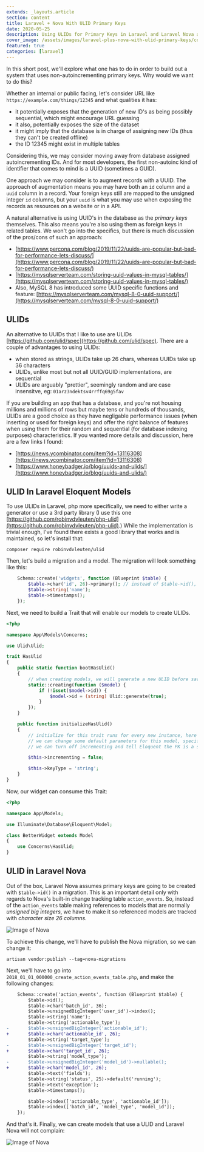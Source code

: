```yaml
---
extends: _layouts.article
section: content
title: Laravel + Nova With ULID Primary Keys
date: 2020-05-25
description: Using ULIDs for Primary Keys in Laravel and Laravel Nova applications
cover_image: /assets/images/laravel-plus-nova-with-ulid-primary-keys/cover.png
featured: true
categories: [laravel]
---
```


In this short post, we'll explore what one has to do in order to build out a system that uses non-autoincrementing primary keys.  Why would we want to do this?

Whether an internal or public facing, let's consider URL like `https://example.com/things/12345` and what qualities it has:

- it potentially exposes that the generation of new ID's as being possibly sequential, which might encourage URL guessing
- it also, potentially exposes the size of the dataset
- it might imply that the database is in charge of assigning new IDs (thus they can't be created offline)
- the ID 12345 might exist in multiple tables

Considering this, we may consider moving away from database assigned autoincrementing IDs. And for most developers, the first non-autoinc kind of identifier that comes to mind is a UUID (sometimes a GUID).

One approach we may consider is to augment records with a UUID. The approach of augmentation means you may have both an `id` column and a `uuid` column in a record. Your foreign keys still are mapped to the unsigned integer `id` columns, but your `uuid` is what you may use when exposing the records as resources on a website or in a API.

A natural alternative is using UUID's in the database as the *primary keys* themselves. This also means you're also using them as foreign keys in related tables.  We won't go into the specifics, but there is much discussion of the pros/cons of such an approach:

- [https://www.percona.com/blog/2019/11/22/uuids-are-popular-but-bad-for-performance-lets-discuss/](https://www.percona.com/blog/2019/11/22/uuids-are-popular-but-bad-for-performance-lets-discuss/)
- [https://mysqlserverteam.com/storing-uuid-values-in-mysql-tables/](https://mysqlserverteam.com/storing-uuid-values-in-mysql-tables/)
- Also, MySQL 8 has introduced some UUID specific functions and feature: [https://mysqlserverteam.com/mysql-8-0-uuid-support/](https://mysqlserverteam.com/mysql-8-0-uuid-support/)

## ULIDs

An alternative to UUIDs that I like to use are ULIDs [https://github.com/ulid/spec](https://github.com/ulid/spec).  There are a couple of advantages to using ULIDs:

- when stored as strings, ULIDs take up 26 chars, whereas UUIDs take up 36 characters
- ULIDs, unlike most but not all UUID/GUID implementations, are sequential
- ULIDs are arguably "prettier", seemingly random and are case insensitve, eg: `01arz3ndektsv4rrffq69g5fav`

If you are building an app that has a database, and you're not housing millions and millions of rows but maybe tens or hundreds of thousands, ULIDs are a good choice as they have negligable performance issues (when inserting or used for foreign keys) and offer the right balance of features when using them for their random and sequential (for database indexing purposes) characteristics.  If you wanted more details and discussion, here are a few links I found:

- [https://news.ycombinator.com/item?id=13116308](https://news.ycombinator.com/item?id=13116308)
- [https://www.honeybadger.io/blog/uuids-and-ulids/](https://www.honeybadger.io/blog/uuids-and-ulids/)

## ULID In Laravel Eloquent Models

To use ULIDs in Laravel, php more specifically, we need to either write a generator or use a 3rd party library (I use this one [https://github.com/robinvdvleuten/php-ulid](https://github.com/robinvdvleuten/php-ulid).) While the implementation is trivial enough, I've found there exists a good library that works and is maintained, so let's install that:

    composer require robinvdvleuten/ulid

Then, let's build a migration and a model. The migration will look something like this:

```php
    Schema::create('widgets', function (Blueprint $table) {
        $table->char('id', 26)->primary(); // instead of $table->id(), which is an unsigned big integer, auto-incrementing
        $table->string('name');
        $table->timestamps();
    });
```

Next, we need to build a Trait that will enable our models to create ULIDs.

```php
<?php

namespace App\Models\Concerns;

use Ulid\Ulid;

trait HasUlid
{
    public static function bootHasUlid()
    {
        // when creating models, we will generate a new ULID before saving
        static::creating(function ($model) {
            if (!isset($model->id)) {
                $model->id = (string) Ulid::generate(true);
            }
        });
    }

    public function initializeHasUlid()
    {
        // initialize for this trait runs for every new instance, here
        // we can change some default parameters for this model, specifically
        // we can turn off incrementing and tell Eloquent the PK is a string

        $this->incrementing = false;

        $this->keyType = 'string';
    }
}
```

Now, our widget can consume this Trait:

```php
<?php

namespace App\Models;

use Illuminate\Database\Eloquent\Model;

class BetterWidget extends Model
{
    use Concerns\HasUlid;
}
```

## ULID in Laravel Nova

Out of the box, Laravel Nova assumes primary keys are going to be created with `$table->id()` in a migration. This is an important detail only with regards to Nova's built-in change tracking table `action_events`.  So, instead of the `action_events` table making references to models that are normally *unsigned big integers*, we have to make it so referenced models are tracked with *character size 26 columns*.

![Image of Nova](/assets/images/laravel-plus-nova-with-ulid-primary-keys/action-events.png)

To achieve this change, we'll have to publish the Nova migration, so we can change it:

```
artisan vendor:publish --tag=nova-migrations
```

Next, we'll have to go into `2018_01_01_000000_create_action_events_table.php`, and make the following changes:

```diff
    Schema::create('action_events', function (Blueprint $table) {
        $table->id();
        $table->char('batch_id', 36);
        $table->unsignedBigInteger('user_id')->index();
        $table->string('name');
        $table->string('actionable_type');
-       $table->unsignedBigInteger('actionable_id');
+       $table->char('actionable_id', 26);
        $table->string('target_type');
-       $table->unsignedBigInteger('target_id');
+       $table->char('target_id', 26);
        $table->string('model_type');
-       $table->unsignedBigInteger('model_id')->nullable();
+       $table->char('model_id', 26);
        $table->text('fields');
        $table->string('status', 25)->default('running');
        $table->text('exception');
        $table->timestamps();

        $table->index(['actionable_type', 'actionable_id']);
        $table->index(['batch_id', 'model_type', 'model_id']);
    });
```

And that's it. Finally, we can create models that use a ULID and Laravel Nova will not complain:

![Image of Nova](/assets/images/laravel-plus-nova-with-ulid-primary-keys/created-widget.png)
